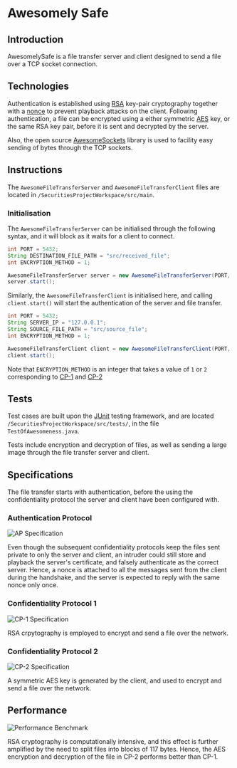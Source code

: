 # Awesomely Safe



## Introduction

AwesomelySafe is a file transfer server and client designed to send a file over a TCP socket connection. 

## Technologies

Authentication is established using [RSA](http://en.wikipedia.org/wiki/RSA_%28cryptosystem%29) key-pair cryptography together with a [nonce](http://en.wikipedia.org/wiki/Cryptographic_nonce) to prevent playback attacks on the client. Following authentication, a file can be encrypted using a either symmetric [AES](http://en.wikipedia.org/wiki/Advanced_Encryption_Standard) key, or the same RSA key pair, before it is sent and decrypted by the server.

Also, the open source [AwesomeSockets](https://github.com/skewedlines/AwesomeSockets) library is used to facility easy sending of bytes through the TCP sockets.

## Instructions

The `AwesomeFileTransferServer` and `AwesomeFileTransferClient` files are located in `/SecuritiesProjectWorkspace/src/main`.

### Initialisation

The `AwesomeFileTransferServer` can be initialised through the following syntax, and it will block as it waits for a client to connect.

```java
int PORT = 5432;
String DESTINATION_FILE_PATH = "src/received_file";
int ENCRYPTION_METHOD = 1;

AwesomeFileTransferServer server = new AwesomeFileTransferServer(PORT, DESTINATION_FILE_PATH, ENCRYPTION_METHOD);
server.start();
```

Similarly, the `AwesomeFileTransferClient` is initialised here, and calling `client.start()` will start the authentication of the server and file transfer.

```java
int PORT = 5432;
String SERVER_IP = "127.0.0.1";
String SOURCE_FILE_PATH = "src/source_file";
int ENCRYPTION_METHOD = 1;

AwesomeFileTransferClient client = new AwesomeFileTransferClient(PORT, SERVER_IP, SOURCE_FILE_PATH, ENCRYPTION_METHOD);
client.start();
```

Note that `ENCRYPTION_METHOD` is an integer that takes a value of `1` or `2` corresponding to [CP-1](#cp-1) and [CP-2](#cp-2)

## Tests

Test cases are built upon the [JUnit](http://junit.org) testing framework, and are located `/SecuritiesProjectWorkspace/src/tests/`, in the file `TestOfAwesomeness.java`.

Tests include encryption and decryption of files, as well as sending a large image through the file transfer server and client.

## Specifications

The file transfer starts with authentication, before the using the confidentiality protocol the server and client have been configured with.

### Authentication Protocol

![AP Specification](https://raw.githubusercontent.com/skewedlines/AwesomelySafe/master/Specifications/AP.png)

Even though the subsequent confidentiality protocols keep the files sent private to only the server and client, an intruder could still store and playback the server's certificate, and falsely authenticate as the correct server. Hence, a nonce is attached to all the messages sent from the client during the handshake, and the server is expected to reply with the same nonce only once.

### Confidentiality Protocol 1

![CP-1 Specification](https://raw.githubusercontent.com/skewedlines/AwesomelySafe/master/Specifications/CP1.png)

RSA crpytography is employed to encrypt and send a file over the network.

### Confidentiality Protocol 2

![CP-2 Specification](https://raw.githubusercontent.com/skewedlines/AwesomelySafe/master/Specifications/cp2.png)

A symmetric AES key is generated by the client, and used to encrypt and send a file over the network.

## Performance

![Performance Benchmark](https://raw.githubusercontent.com/skewedlines/AwesomelySafe/master/Specifications/Benchmark.png)

RSA cryptography is computationally intensive, and this effect is further amplified by the need to split files into blocks of 117 bytes. Hence, the AES encryption and decryption of the file in CP-2 performs better than CP-1.



